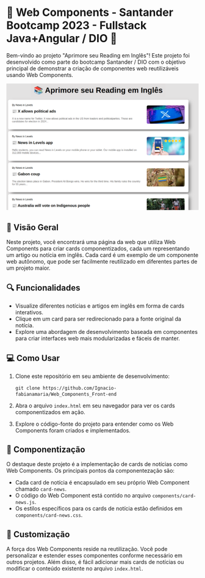 # 🧩 Web Components - Santander Bootcamp 2023 - Fullstack Java+Angular / DIO 🚀

Bem-vindo ao projeto "Aprimore seu Reading em Inglês"! Este projeto foi desenvolvido como parte do bootcamp Santander / DIO com o objetivo principal de demonstrar a criação de componentes web reutilizáveis usando Web Components.

![Art](readme.png)

## 📝 Visão Geral

Neste projeto, você encontrará uma página da web que utiliza Web Components para criar cards componentizados, cada um representando um artigo ou notícia em inglês. Cada card é um exemplo de um componente web autônomo, que pode ser facilmente reutilizado em diferentes partes de um projeto maior.

## 🔍 Funcionalidades

- Visualize diferentes notícias e artigos em inglês em forma de cards interativos.
- Clique em um card para ser redirecionado para a fonte original da notícia.
- Explore uma abordagem de desenvolvimento baseada em componentes para criar interfaces web mais modularizadas e fáceis de manter.

## 💻  Como Usar

1. Clone este repositório em seu ambiente de desenvolvimento:

   ```
   git clone https://github.com/Ignacio-fabianamaria/Web_Components_Front-end

   ```


2. Abra o arquivo `index.html` em seu navegador para ver os cards componentizados em ação.

3. Explore o código-fonte do projeto para entender como os Web Components foram criados e implementados.

## 🧩 Componentização

O destaque deste projeto é a implementação de cards de notícias como Web Components. Os principais pontos da componentezação são:

- Cada card de notícia é encapsulado em seu próprio Web Component chamado `card-news`.
- O código do Web Component está contido no arquivo `components/card-news.js`.
- Os estilos específicos para os cards de notícia estão definidos em `components/card-news.css`.

## 🔧 Customização

A força dos Web Components reside na reutilização. Você pode personalizar e estender esses componentes conforme necessário em outros projetos. Além disso, é fácil adicionar mais cards de notícias ou modificar o conteúdo existente no arquivo `index.html`.



